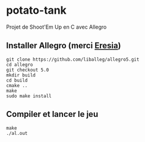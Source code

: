 # potato-tank
Projet de Shoot'Em Up en C avec Allegro

## Installer Allegro (merci [Eresia](https://www.github.com/Eresia "Github de Eresia"))
```
git clone https://github.com/liballeg/allegro5.git
cd allegro
git checkout 5.0
mkdir build
cd build
cmake ..
make
sudo make install
```

## Compiler et lancer le jeu
```
make
./al.out
```
